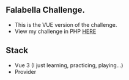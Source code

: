 ## Falabella Challenge.

- This is the VUE version of the challenge. 
- View my challenge in PHP <a href='https://github.com/juancastorino/FalabellaChallenge'>HERE</a>

## Stack

- Vue 3 (I just learning, practicing, playing...)
- Provider

